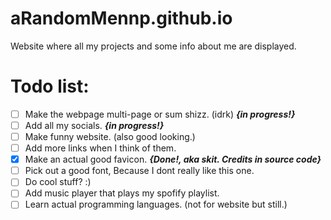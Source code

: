 # aRandomMennp.github.io
Website where all my projects and some info about me are displayed.

# Todo list:
- [ ] Make the webpage multi-page or sum shizz. (idrk) **_{in progress!}_**
- [ ] Add all my socials. **_{in progress!}_**
- [ ] Make funny website. (also good looking.)
- [ ] Add more links when I think of them.
- [X] Make an actual good favicon. **_{Done!, aka skit. Credits in source code}_** 
- [ ] Pick out a good font, Because I dont really like this one.
- [ ] Do cool stuff? :)
- [ ] Add music player that plays my spofify playlist.
- [ ] Learn actual programming languages. (not for website but still.)